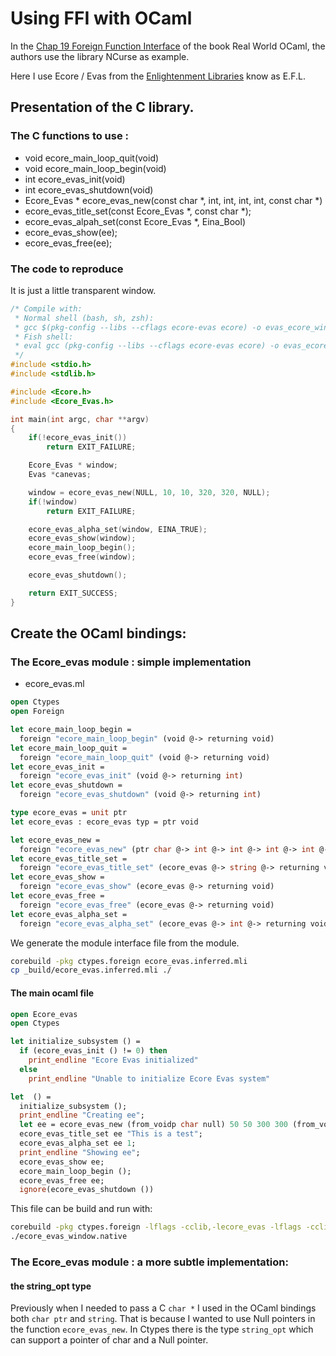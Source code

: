# Using FFI with OCaml

In the [Chap 19 Foreign Function Interface](https://realworldocaml.org/v1/en/html/foreign-function-interface.html) of
the book Real World OCaml, the authors use the library NCurse as example.

Here I use Ecore / Evas from the [Enlightenment Libraries](https://www.enlightenment.org/) know as E.F.L.

## Presentation of the C library.

### The C functions to use :

  * void ecore_main_loop_quit(void)
  * void ecore_main_loop_begin(void)
  * int ecore_evas_init(void)
  * int ecore_evas_shutdown(void)
  * Ecore_Evas * ecore_evas_new(const char *, int, int, int, int, const char *)
  * ecore_evas_title_set(const Ecore_Evas *, const char *);
  * ecore_evas_alpah_set(const Ecore_Evas *, Eina_Bool)
  * ecore_evas_show(ee);
  * ecore_evas_free(ee);

### The code to reproduce

It is just a little transparent window.

```c
/* Compile with:
 * Normal shell (bash, sh, zsh):
 * gcc $(pkg-config --libs --cflags ecore-evas ecore) -o evas_ecore_window_c evas_ecore_window.c
 * Fish shell:
 * eval gcc (pkg-config --libs --cflags ecore-evas ecore) -o evas_ecore_window_c evas_ecore_window.c
 */
#include <stdio.h>
#include <stdlib.h>

#include <Ecore.h>
#include <Ecore_Evas.h>

int main(int argc, char **argv)
{
    if(!ecore_evas_init())
        return EXIT_FAILURE;

    Ecore_Evas * window;
    Evas *canevas;

    window = ecore_evas_new(NULL, 10, 10, 320, 320, NULL);
    if(!window)
        return EXIT_FAILURE;

    ecore_evas_alpha_set(window, EINA_TRUE);
    ecore_evas_show(window);
    ecore_main_loop_begin();
    ecore_evas_free(window);

    ecore_evas_shutdown();

    return EXIT_SUCCESS;
}
```

## Create the OCaml bindings:

###  The Ecore_evas module : simple implementation

*  ecore_evas.ml

```ocaml
open Ctypes
open Foreign

let ecore_main_loop_begin =
  foreign "ecore_main_loop_begin" (void @-> returning void)
let ecore_main_loop_quit =
  foreign "ecore_main_loop_quit" (void @-> returning void)
let ecore_evas_init =
  foreign "ecore_evas_init" (void @-> returning int)
let ecore_evas_shutdown =
  foreign "ecore_evas_shutdown" (void @-> returning int)

type ecore_evas = unit ptr
let ecore_evas : ecore_evas typ = ptr void

let ecore_evas_new =
  foreign "ecore_evas_new" (ptr char @-> int @-> int @-> int @-> int @-> ptr char @-> returning ecore_evas)
let ecore_evas_title_set =
  foreign "ecore_evas_title_set" (ecore_evas @-> string @-> returning void)
let ecore_evas_show =
  foreign "ecore_evas_show" (ecore_evas @-> returning void)
let ecore_evas_free =
  foreign "ecore_evas_free" (ecore_evas @-> returning void)
let ecore_evas_alpha_set =
  foreign "ecore_evas_alpha_set" (ecore_evas @-> int @-> returning void)
```

We generate the module interface file from the module.

```bash
corebuild -pkg ctypes.foreign ecore_evas.inferred.mli
cp _build/ecore_evas.inferred.mli ./
```

#### The main ocaml file

```ocaml
open Ecore_evas
open Ctypes

let initialize_subsystem () =
  if (ecore_evas_init () != 0) then
    print_endline "Ecore Evas initialized"
  else
    print_endline "Unable to initialize Ecore Evas system"

let  () =
  initialize_subsystem ();
  print_endline "Creating ee";
  let ee = ecore_evas_new (from_voidp char null) 50 50 300 300 (from_voidp char null) in
  ecore_evas_title_set ee "This is a test";
  ecore_evas_alpha_set ee 1;
  print_endline "Showing ee";
  ecore_evas_show ee;
  ecore_main_loop_begin ();
  ecore_evas_free ee;
  ignore(ecore_evas_shutdown ())
```

This file can be build and run with:

```bash
corebuild -pkg ctypes.foreign -lflags -cclib,-lecore_evas -lflags -cclib,-lecore ecore_evas_window.native
./ecore_evas_window.native
```

### The Ecore_evas module :  a more subtle implementation:

#### the string_opt type

Previously when I needed to pass a C `char *` I used in the OCaml bindings both
`char ptr` and `string`. That is because I wanted to use Null pointers in the
function `ecore_evas_new`. In Ctypes there is the type `string_opt` which can
support a pointer of char and a Null pointer.
